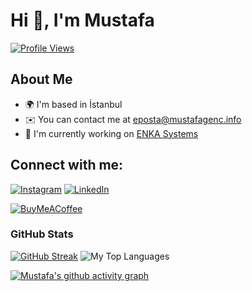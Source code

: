 # Hi 👋, I'm Mustafa

[![Profile Views](https://komarev.com/ghpvc/?username=mustafagenc&label=Profile%20views&color=1c87ca&style=flat)](https://mustafagenc.com)

## About Me

- 🌍 I'm based in İstanbul
- ✉️ You can contact me at [eposta@mustafagenc.info](mailto:eposta@mustafagenc.info)
- 🚀 I'm currently working on [ENKA Systems](https://www.enkasystems.com/solutions/egem-global-equipment-management-system/)

## Connect with me:

[![Instagram](https://img.shields.io/badge/Instagram-%23E4405F.svg?logo=Instagram&logoColor=white)](https://instagram.com/mustafagenc) [![LinkedIn](https://img.shields.io/badge/LinkedIn-%230077B5.svg?logo=linkedin&logoColor=white)](https://linkedin.com/in/mustafagenc)

[![BuyMeACoffee](https://img.shields.io/badge/Buy%20Me%20a%20Coffee-ffdd00?style=for-the-badge&logo=buy-me-a-coffee&logoColor=black)](https://buymeacoffee.com/mustafagenc)

### GitHub Stats

[![GitHub Streak](https://streak-stats.demolab.com?user=mustafagenc&theme=blue-green&hide_border=true&short_numbers=true&mode=weekly&exclude_days=Mon)](https://git.io/streak-stats)
![My Top Languages](https://github-readme-stats-git-masterrstaa-rickstaa.vercel.app/api/top-langs/?username=mustafagenc&layout=compact&theme=radical&langs_count=6&hide_border=true&border_radius=20)

[![Mustafa's github activity graph](https://github-readme-activity-graph.vercel.app/graph?username=mustafagenc&theme=github-compact&hide_border=true&radius=16&bg_color=151515&custom_title=My%20Activity%20Graph%20^_^&title_color=26a641)](https://github.com/ashutosh00710/github-readme-activity-graph)
